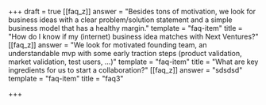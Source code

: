 +++
draft = true
[[faq_z]]
answer = "Besides tons of motivation, we look for business ideas with a clear problem/solution statement and a simple business model that has a healthy margin."
template = "faq-item"
title = "How do I know if my (internet) business idea matches with Next Ventures?"
[[faq_z]]
answer = "We look for motivated founding team, an understandable mvp with some early traction steps (product validation, market validation, test users, …)"
template = "faq-item"
title = "What are key ingredients for us to start a collaboration?"
[[faq_z]]
answer = "sdsdsd"
template = "faq-item"
title = "faq3"

+++
